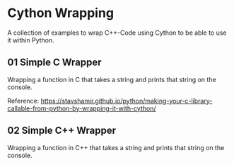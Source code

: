 # Cython Wrapping
A collection of examples to wrap C++-Code using Cython to be able to use it within Python.

## 01 Simple C Wrapper
Wrapping a function in C that takes a string and prints that string on the console.

Reference: https://stavshamir.github.io/python/making-your-c-library-callable-from-python-by-wrapping-it-with-cython/

## 02 Simple C++ Wrapper
Wrapping a function in C++ that takes a string and prints that string on the console.
